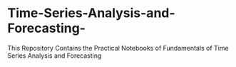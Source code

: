 # Time-Series-Analysis-and-Forecasting-
This Repository Contains the Practical Notebooks of Fundamentals of Time Series Analysis and Forecasting

